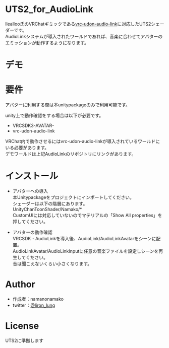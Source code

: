 # UTS2_for_AudioLink
 llealloo氏のVRChatギミックである[vrc-udon-audio-link](https://github.com/llealloo/vrc-udon-audio-link/)に対応したUTS2シェーダーです。  
 AudioLinkシステムが導入されたワールドであれば、音楽に合わせてアバターのエミッションが動作するようになります。  
 
# デモ
 

# 要件
 アバターに利用する際は本unitypackageのみで利用可能です。  
 
 unity上で動作確認をする場合は以下が必要です。
* VRCSDK3-AVATAR- 
* vrc-udon-audio-link  
 
 VRChat内で動作させるにはvrc-udon-audio-linkが導入されているワールドにいる必要があります。  
 デモワールドは上記AudioLinkのリポジトリにリンクがあります。  
 
# インストール
* アバターへの導入  
 本Unitypackageをプロジェクトにインポートしてください。  
 シェーダーは以下の階層にあります。  
 UnityChanToonShader/Namako/*    
 CustomUIには対応していないのでマテリアルの「Show All properties」を押してください。  
 
* アバターの動作確認  
 VRCSDK・AudioLinkを導入後、AudioLink/AudioLinkAvatarをシーンに配置。  
 AudioLinkAvatar/AudioLinkInputに任意の音楽ファイルを設定しシーンを再生してください。  
 音は聞こえないくらい小さくなります。  

# Author
  
* 作成者：namanonamako  
* twitter：[@Iiron_lung](https://twitter.com/Iiron_Lung)  
 
# License
 UTS2に準拠します  
